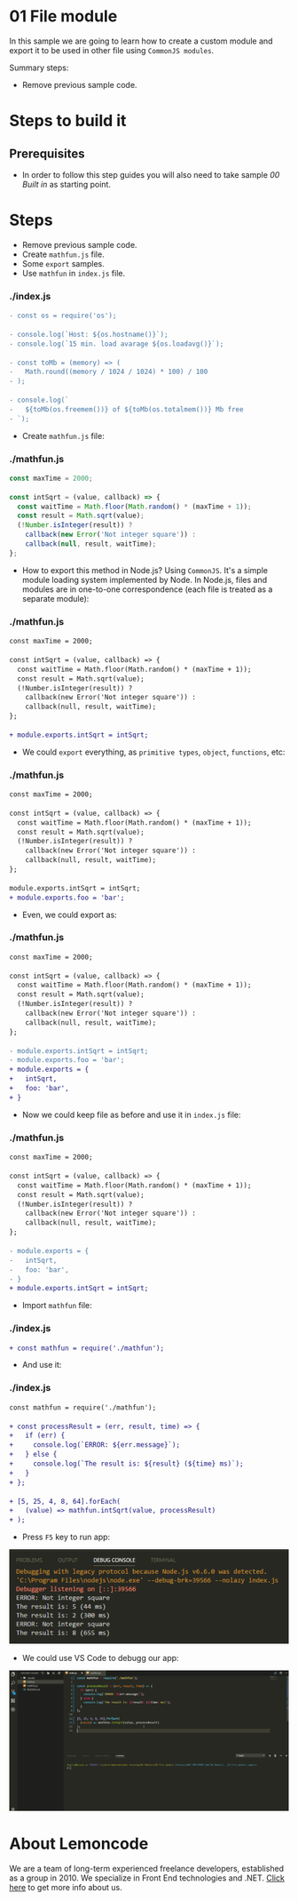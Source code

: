 # 01 File module

In this sample we are going to learn how to create a custom module and export it to be used in other file using `CommonJS modules`.

Summary steps:

- Remove previous sample code.

# Steps to build it

## Prerequisites

- In order to follow this step guides you will also need to take sample _00 Built in_ as starting point.

# Steps

- Remove previous sample code.
- Create `mathfun.js` file.
- Some `export` samples.
- Use `mathfun` in `index.js` file.

### ./index.js

```diff
- const os = require('os');

- console.log(`Host: ${os.hostname()}`);
- console.log(`15 min. load avarage ${os.loadavg()}`);

- const toMb = (memory) => (
-   Math.round((memory / 1024 / 1024) * 100) / 100
- );

- console.log(`
-   ${toMb(os.freemem())} of ${toMb(os.totalmem())} Mb free
- `);

```

- Create `mathfun.js` file:

### ./mathfun.js

```javascript
const maxTime = 2000;

const intSqrt = (value, callback) => {
  const waitTime = Math.floor(Math.random() * (maxTime + 1));
  const result = Math.sqrt(value);
  (!Number.isInteger(result)) ?
    callback(new Error('Not integer square')) :
    callback(null, result, waitTime);
};

```

- How to export this method in Node.js? Using `CommonJS`. It's a simple module loading system implemented by Node. In Node.js, files and modules are in one-to-one correspondence (each file is treated as a separate module):

### ./mathfun.js

```diff
const maxTime = 2000;

const intSqrt = (value, callback) => {
  const waitTime = Math.floor(Math.random() * (maxTime + 1));
  const result = Math.sqrt(value);
  (!Number.isInteger(result)) ?
    callback(new Error('Not integer square')) :
    callback(null, result, waitTime);
};

+ module.exports.intSqrt = intSqrt;

```

- We could `export` everything, as `primitive types`, `object`, `functions`, etc:

### ./mathfun.js

```diff
const maxTime = 2000;

const intSqrt = (value, callback) => {
  const waitTime = Math.floor(Math.random() * (maxTime + 1));
  const result = Math.sqrt(value);
  (!Number.isInteger(result)) ?
    callback(new Error('Not integer square')) :
    callback(null, result, waitTime);
};

module.exports.intSqrt = intSqrt;
+ module.exports.foo = 'bar';

```

- Even, we could export as:

### ./mathfun.js

```diff
const maxTime = 2000;

const intSqrt = (value, callback) => {
  const waitTime = Math.floor(Math.random() * (maxTime + 1));
  const result = Math.sqrt(value);
  (!Number.isInteger(result)) ?
    callback(new Error('Not integer square')) :
    callback(null, result, waitTime);
};

- module.exports.intSqrt = intSqrt;
- module.exports.foo = 'bar';
+ module.exports = {
+   intSqrt,
+   foo: 'bar',
+ }

```

- Now we could keep file as before and use it in `index.js` file:

### ./mathfun.js

```diff
const maxTime = 2000;

const intSqrt = (value, callback) => {
  const waitTime = Math.floor(Math.random() * (maxTime + 1));
  const result = Math.sqrt(value);
  (!Number.isInteger(result)) ?
    callback(new Error('Not integer square')) :
    callback(null, result, waitTime);
};

- module.exports = {
-   intSqrt,
-   foo: 'bar',
- }
+ module.exports.intSqrt = intSqrt;

```

- Import `mathfun` file:

### ./index.js

```diff
+ const mathfun = require('./mathfun');

```

- And use it:

### ./index.js

```diff
const mathfun = require('./mathfun');

+ const processResult = (err, result, time) => {
+   if (err) {
+     console.log(`ERROR: ${err.message}`);
+   } else {
+     console.log(`The result is: ${result} (${time} ms)`);
+   }
+ };

+ [5, 25, 4, 8, 64].forEach(
+   (value) => mathfun.intSqrt(value, processResult)
+ );

```

- Press `F5` key to run app:

![run app](../../99%20Resources/01%20Modules/01%20File%20module/run%20app.png)

- We could use VS Code to debugg our app:

![debugging](../../99%20Resources/01%20Modules/01%20File%20module/debugging.gif)

# About Lemoncode

We are a team of long-term experienced freelance developers, established as a group in 2010.
We specialize in Front End technologies and .NET. [Click here](http://lemoncode.net/services/en/#en-home) to get more info about us.
